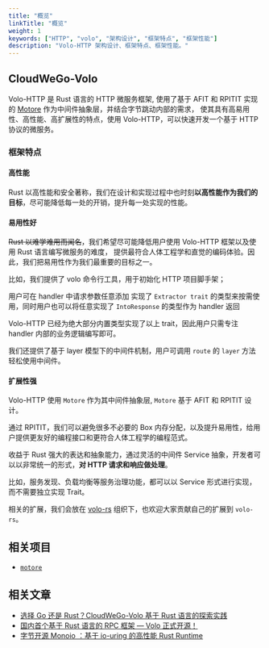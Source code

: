 ```yaml
---
title: "概览"
linkTitle: "概览"
weight: 1
keywords: ["HTTP", "volo", "架构设计", "框架特点", "框架性能"]
description: "Volo-HTTP 架构设计、框架特点、框架性能。"
---
```


## CloudWeGo-Volo

Volo-HTTP 是 Rust 语言的 HTTP 微服务框架, 使用了基于 AFIT 和 RPITIT 实现的 [Motore](https://github.com/cloudwego/motore) 作为中间件抽象层，并结合字节跳动内部的需求，
使其具有高易用性、高性能、高扩展性的特点，使用 Volo-HTTP，可以快速开发一个基于 HTTP 协议的微服务。

###  框架特点

#### 高性能

  Rust 以高性能和安全著称，我们在设计和实现过程中也时刻**以高性能作为我们的目标**，尽可能降低每一处的开销，提升每一处实现的性能。

#### 易用性好

  ~~Rust 以难学难用而闻名~~，我们希望尽可能降低用户使用 Volo-HTTP 框架以及使用 Rust 语言编写微服务的难度，
  提供最符合人体工程学和直觉的编码体验。因此，我们把易用性作为我们最重要的目标之一。

  比如，我们提供了 volo 命令行工具，用于初始化 HTTP 项目脚手架； 

  用户可在 handler 中请求参数任意添加 实现了 `Extractor trait` 的类型来按需使用，同时用户也可以将任意实现了 `IntoResponse` 的类型作为 handler 返回

  Volo-HTTP 已经为绝大部分内置类型实现了以上 trait，因此用户只需专注 handler 内部的业务逻辑编写即可。

  我们还提供了基于 layer 模型下的中间件机制，用户可调用 `route` 的 `layer` 方法轻松使用中间件。


#### 扩展性强

  Volo-HTTP 使用 `Motore` 作为其中间件抽象层, `Motore` 基于 AFIT 和 RPITIT 设计。

  通过 RPITIT，我们可以避免很多不必要的 Box 内存分配，以及提升易用性，给用户提供更友好的编程接口和更符合人体工程学的编程范式。

  收益于 Rust 强大的表达和抽象能力，通过灵活的中间件 Service 抽象，开发者可以以非常统一的形式，**对 HTTP 请求和响应做处理**。

  比如，服务发现、负载均衡等服务治理功能，都可以以 Service 形式进行实现，而不需要独立实现 Trait。

  相关的扩展，我们会放在 [volo-rs](https://github.com/volo-rs) 组织下，也欢迎大家贡献自己的扩展到 `volo-rs`。
    
## 相关项目

- [`motore`](https://github.com/cloudwego/motore)

## 相关文章

- [选择 Go 还是 Rust？CloudWeGo-Volo 基于 Rust 语言的探索实践](https://www.cloudwego.io/zh/blog/2022/09/06/%E9%80%89%E6%8B%A9-go-%E8%BF%98%E6%98%AF-rustcloudwego-volo-%E5%9F%BA%E4%BA%8E-rust-%E8%AF%AD%E8%A8%80%E7%9A%84%E6%8E%A2%E7%B4%A2%E5%AE%9E%E8%B7%B5/)
- [国内首个基于 Rust 语言的 RPC 框架 — Volo 正式开源！](https://www.cloudwego.io/zh/blog/2022/08/30/%E5%9B%BD%E5%86%85%E9%A6%96%E4%B8%AA%E5%9F%BA%E4%BA%8E-rust-%E8%AF%AD%E8%A8%80%E7%9A%84-rpc-%E6%A1%86%E6%9E%B6-volo-%E6%AD%A3%E5%BC%8F%E5%BC%80%E6%BA%90/)
- [字节开源 Monoio ：基于 io-uring 的高性能 Rust Runtime](https://www.cloudwego.io/zh/blog/2023/04/17/%E5%AD%97%E8%8A%82%E5%BC%80%E6%BA%90-monoio-%E5%9F%BA%E4%BA%8E-io-uring-%E7%9A%84%E9%AB%98%E6%80%A7%E8%83%BD-rust-runtime/)
